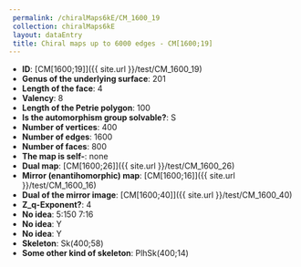 ```yaml
--- 
 permalink: /chiralMaps6kE/CM_1600_19 
 collection: chiralMaps6kE
 layout: dataEntry
 title: Chiral maps up to 6000 edges - CM[1600;19]
---
```


- **ID**: [CM[1600;19]]({{ site.url }}/test/CM_1600_19)
- **Genus of the underlying surface**: 201
- **Length of the face**: 4
- **Valency**: 8
- **Length of the Petrie polygon**: 100
- **Is the automorphism group solvable?**: S
- **Number of vertices**: 400
- **Number of edges**: 1600
- **Number of faces**: 800
- **The map is self-**: none
- **Dual map**: [CM[1600;26]]({{ site.url }}/test/CM_1600_26)
- **Mirror (enantihomorphic) map**: [CM[1600;16]]({{ site.url }}/test/CM_1600_16)
- **Dual of the mirror image**: [CM[1600;40]]({{ site.url }}/test/CM_1600_40)
- **Z_q-Exponent?**: 4
- **No idea**:  5:150 7:16
- **No idea**: Y
- **No idea**: Y
- **Skeleton**: Sk(400;58)
- **Some other kind of skeleton**: PlhSk(400;14)

